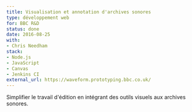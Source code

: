 ```yaml
---
title: Visualisation et annotation d'archives sonores
type: développement web
for: BBC R&D
status: done
date: 2016-08-25
with:
- Chris Needham
stack:
- Node.js
- JavaScript
- Canvas
- Jenkins CI
external_url: https://waveform.prototyping.bbc.co.uk/
---
```


Simplifier le travail d'édition en intégrant des outils visuels
aux archives sonores.

<!--more-->
